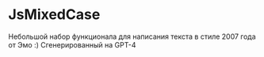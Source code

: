 # JsMixedCase

Небольшой набор функционала для написания текста в стиле 2007 года от Эмо :) Сгенерированный на GPT-4
